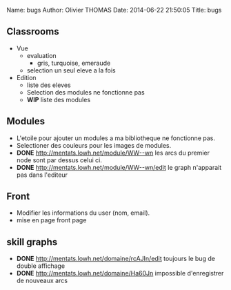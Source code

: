 Name: bugs
Author: Olivier THOMAS
Date: 2014-06-22 21:50:05
Title: bugs

## Classrooms
* Vue
  * evaluation
    * gris, turquoise, emeraude
  * selection un seul eleve a la fois
* Edition
  * liste des eleves
  * Selection des modules ne fonctionne pas
  * **WIP** liste des modules

## Modules
* L'etoile pour ajouter un modules a ma bibliotheque ne fonctionne pas.
* Selectioner des couleurs pour les images de modules.
* **DONE** http://mentats.lowh.net/module/WW--wn les arcs du premier node sont par dessus celui ci.
* **DONE** http://mentats.lowh.net/module/WW--wn/edit le graph n'apparait pas dans l'editeur

## Front
* Modifier les informations du user (nom, email).
* mise en page front page

## skill graphs
* **DONE** http://mentats.lowh.net/domaine/rcAJIn/edit toujours le bug de double affichage
* **DONE** http://mentats.lowh.net/domaine/Ha60Jn impossible d'enregistrer de nouveaux arcs
